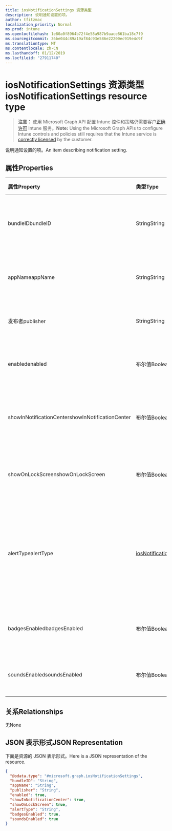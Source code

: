 ```yaml
---
title: iosNotificationSettings 资源类型
description: 说明通知设置的项。
author: tfitzmac
localization_priority: Normal
ms.prod: intune
ms.openlocfilehash: 1e80a0f8964b72f4e58a987b9aace861ba18c7f9
ms.sourcegitcommit: 36be044c89a19af84c93e586e22200ec919e4c9f
ms.translationtype: MT
ms.contentlocale: zh-CN
ms.lasthandoff: 01/12/2019
ms.locfileid: "27911740"
---
```

# <a name="iosnotificationsettings-resource-type"></a><span data-ttu-id="4378d-103">iosNotificationSettings 资源类型</span><span class="sxs-lookup"><span data-stu-id="4378d-103">iosNotificationSettings resource type</span></span>

> <span data-ttu-id="4378d-104">**注意：** 使用 Microsoft Graph API 配置 Intune 控件和策略仍需要客户[正确许可](https://go.microsoft.com/fwlink/?linkid=839381) Intune 服务。</span><span class="sxs-lookup"><span data-stu-id="4378d-104">**Note:** Using the Microsoft Graph APIs to configure Intune controls and policies still requires that the Intune service is [correctly licensed](https://go.microsoft.com/fwlink/?linkid=839381) by the customer.</span></span>

<span data-ttu-id="4378d-105">说明通知设置的项。</span><span class="sxs-lookup"><span data-stu-id="4378d-105">An item describing notification setting.</span></span>
## <a name="properties"></a><span data-ttu-id="4378d-106">属性</span><span class="sxs-lookup"><span data-stu-id="4378d-106">Properties</span></span>
|<span data-ttu-id="4378d-107">属性</span><span class="sxs-lookup"><span data-stu-id="4378d-107">Property</span></span>|<span data-ttu-id="4378d-108">类型</span><span class="sxs-lookup"><span data-stu-id="4378d-108">Type</span></span>|<span data-ttu-id="4378d-109">说明</span><span class="sxs-lookup"><span data-stu-id="4378d-109">Description</span></span>|
|:---|:---|:---|
|<span data-ttu-id="4378d-110">bundleID</span><span class="sxs-lookup"><span data-stu-id="4378d-110">bundleID</span></span>|<span data-ttu-id="4378d-111">String</span><span class="sxs-lookup"><span data-stu-id="4378d-111">String</span></span>|<span data-ttu-id="4378d-112">要向其应用这些通知设置的应用的捆绑 ID。</span><span class="sxs-lookup"><span data-stu-id="4378d-112">Bundle id of app to which to apply these notification settings.</span></span>|
|<span data-ttu-id="4378d-113">appName</span><span class="sxs-lookup"><span data-stu-id="4378d-113">appName</span></span>|<span data-ttu-id="4378d-114">String</span><span class="sxs-lookup"><span data-stu-id="4378d-114">String</span></span>|<span data-ttu-id="4378d-115">要与 bundleID 关联的应用程序名称。</span><span class="sxs-lookup"><span data-stu-id="4378d-115">Application name to be associated with the bundleID.</span></span>|
|<span data-ttu-id="4378d-116">发布者</span><span class="sxs-lookup"><span data-stu-id="4378d-116">publisher</span></span>|<span data-ttu-id="4378d-117">String</span><span class="sxs-lookup"><span data-stu-id="4378d-117">String</span></span>|<span data-ttu-id="4378d-118">要与 bundleID 关联的发布者。</span><span class="sxs-lookup"><span data-stu-id="4378d-118">Publisher to be associated with the bundleID.</span></span>|
|<span data-ttu-id="4378d-119">enabled</span><span class="sxs-lookup"><span data-stu-id="4378d-119">enabled</span></span>|<span data-ttu-id="4378d-120">布尔值</span><span class="sxs-lookup"><span data-stu-id="4378d-120">Boolean</span></span>|<span data-ttu-id="4378d-121">指示是否允许此应用使用通知。</span><span class="sxs-lookup"><span data-stu-id="4378d-121">Indicates whether notifications are allowed for this app.</span></span>|
|<span data-ttu-id="4378d-122">showInNotificationCenter</span><span class="sxs-lookup"><span data-stu-id="4378d-122">showInNotificationCenter</span></span>|<span data-ttu-id="4378d-123">布尔值</span><span class="sxs-lookup"><span data-stu-id="4378d-123">Boolean</span></span>|<span data-ttu-id="4378d-124">指示是否可以在通知中心中显示通知。</span><span class="sxs-lookup"><span data-stu-id="4378d-124">Indicates whether notifications can be shown in notification center.</span></span>|
|<span data-ttu-id="4378d-125">showOnLockScreen</span><span class="sxs-lookup"><span data-stu-id="4378d-125">showOnLockScreen</span></span>|<span data-ttu-id="4378d-126">布尔值</span><span class="sxs-lookup"><span data-stu-id="4378d-126">Boolean</span></span>|<span data-ttu-id="4378d-127">指示是否可以在锁定屏幕上显示通知。</span><span class="sxs-lookup"><span data-stu-id="4378d-127">Indicates whether notifications can be shown on the lock screen.</span></span>|
|<span data-ttu-id="4378d-128">alertType</span><span class="sxs-lookup"><span data-stu-id="4378d-128">alertType</span></span>|[<span data-ttu-id="4378d-129">iosNotificationAlertType</span><span class="sxs-lookup"><span data-stu-id="4378d-129">iosNotificationAlertType</span></span>](../resources/intune-deviceconfig-iosnotificationalerttype.md)|<span data-ttu-id="4378d-130">指示此应用的通知的警报类型。</span><span class="sxs-lookup"><span data-stu-id="4378d-130">Indicates the type of alert for notifications for this app.</span></span> <span data-ttu-id="4378d-131">可取值为：`deviceDefault`、`banner`、`modal`、`none`。</span><span class="sxs-lookup"><span data-stu-id="4378d-131">Possible values are: `deviceDefault`, `banner`, `modal`, `none`.</span></span>|
|<span data-ttu-id="4378d-132">badgesEnabled</span><span class="sxs-lookup"><span data-stu-id="4378d-132">badgesEnabled</span></span>|<span data-ttu-id="4378d-133">布尔值</span><span class="sxs-lookup"><span data-stu-id="4378d-133">Boolean</span></span>|<span data-ttu-id="4378d-134">指示是否允许此应用使用徽章。</span><span class="sxs-lookup"><span data-stu-id="4378d-134">Indicates whether badges are allowed for this app.</span></span>|
|<span data-ttu-id="4378d-135">soundsEnabled</span><span class="sxs-lookup"><span data-stu-id="4378d-135">soundsEnabled</span></span>|<span data-ttu-id="4378d-136">布尔值</span><span class="sxs-lookup"><span data-stu-id="4378d-136">Boolean</span></span>|<span data-ttu-id="4378d-137">指示是否允许此应用使用声音。</span><span class="sxs-lookup"><span data-stu-id="4378d-137">Indicates whether sounds are allowed for this app.</span></span>|

## <a name="relationships"></a><span data-ttu-id="4378d-138">关系</span><span class="sxs-lookup"><span data-stu-id="4378d-138">Relationships</span></span>
<span data-ttu-id="4378d-139">无</span><span class="sxs-lookup"><span data-stu-id="4378d-139">None</span></span>
## <a name="json-representation"></a><span data-ttu-id="4378d-140">JSON 表示形式</span><span class="sxs-lookup"><span data-stu-id="4378d-140">JSON Representation</span></span>
<span data-ttu-id="4378d-141">下面是资源的 JSON 表示形式。</span><span class="sxs-lookup"><span data-stu-id="4378d-141">Here is a JSON representation of the resource.</span></span>
<!-- {
  "blockType": "resource",
  "@odata.type": "microsoft.graph.iosNotificationSettings"
}
-->
``` json
{
  "@odata.type": "#microsoft.graph.iosNotificationSettings",
  "bundleID": "String",
  "appName": "String",
  "publisher": "String",
  "enabled": true,
  "showInNotificationCenter": true,
  "showOnLockScreen": true,
  "alertType": "String",
  "badgesEnabled": true,
  "soundsEnabled": true
}
```



